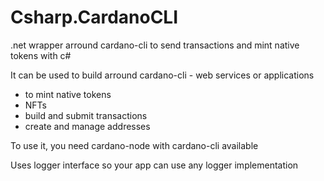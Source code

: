 # Csharp.CardanoCLI
.net  wrapper arround cardano-cli to send transactions and mint native tokens with c#


It can be used to build arround cardano-cli - web services or applications 
* to mint native tokens
* NFTs
* build and submit transactions
* create and manage addresses

To use it, you need cardano-node with cardano-cli available


Uses logger interface so your app can use any logger implementation